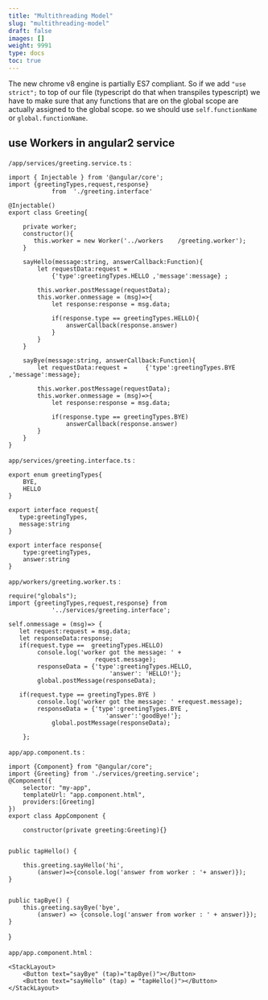 ```yaml
---
title: "Multithreading Model"
slug: "multithreading-model"
draft: false
images: []
weight: 9991
type: docs
toc: true
---
```


The new chrome v8 engine is partially ES7 compliant.
So if we add `"use strict";` to top of our file (typescript do that when transpiles typescript) we have to make sure that any functions that are on the global scope are actually assigned to the global scope. so we should use  `self.functionName` or `global.functionName`.

## use Workers in angular2 service
`/app/services/greeting.service.ts` :

    import { Injectable } from '@angular/core';
    import {greetingTypes,request,response} 
                from  './greeting.interface'

    @Injectable()
    export class Greeting{

        private worker;
        constructor(){
           this.worker = new Worker('../workers    /greeting.worker');
        }
    
        sayHello(message:string, answerCallback:Function){
            let requestData:request =   
                {'type':greetingTypes.HELLO ,'message':message} ;
    
            this.worker.postMessage(requestData); 
            this.worker.onmessage = (msg)=>{
                let response:response = msg.data; 
    
                if(response.type == greetingTypes.HELLO){
                    answerCallback(response.answer)
                }
            }
        }

        sayBye(message:string, answerCallback:Function){
            let requestData:request =     {'type':greetingTypes.BYE ,'message':message}; 

            this.worker.postMessage(requestData); 
            this.worker.onmessage = (msg)=>{
                let response:response = msg.data; 

                if(response.type == greetingTypes.BYE)
                    answerCallback(response.answer)
            }
        }
    } 


`app/services/greeting.interface.ts` :

    export enum greetingTypes{
        BYE,
        HELLO
    }

    export interface request{
       type:greetingTypes,
       message:string 
    }

    export interface response{
        type:greetingTypes,
        answer:string
    }

`app/workers/greeting.worker.ts` : 

    require("globals");
    import {greetingTypes,request,response} from 
                '../services/greeting.interface';

    self.onmessage = (msg)=> {
       let request:request = msg.data;
       let responseData:response;
       if(request.type ==  greetingTypes.HELLO)
            console.log('worker got the message: ' + 
                            request.message);
            responseData = {'type':greetingTypes.HELLO, 
                                'answer': 'HELLO!'};
            global.postMessage(responseData);

       if(request.type == greetingTypes.BYE )
            console.log('worker got the message: ' +request.message);
            responseData = {'type':greetingTypes.BYE ,  
                               'answer':'goodBye!'};
                global.postMessage(responseData);

        };

`app/app.component.ts` :

    import {Component} from "@angular/core";
    import {Greeting} from './services/greeting.service';
    @Component({
        selector: "my-app",
        templateUrl: "app.component.html",
        providers:[Greeting]
    })
    export class AppComponent {

        constructor(private greeting:Greeting){}

    
    public tapHello() {

        this.greeting.sayHello('hi',
            (answer)=>{console.log('answer from worker : '+ answer)});
    }


    public tapBye() {
        this.greeting.sayBye('bye',
            (answer) => {console.log('answer from worker : ' + answer)});
    }
}

`app/app.component.html` :

    <StackLayout>
        <Button text="sayBye" (tap)="tapBye()"></Button>
        <Button text="sayHello" (tap) = "tapHello()"></Button>
    </StackLayout>


